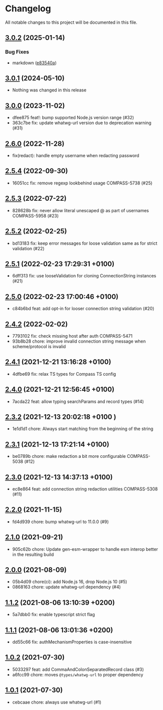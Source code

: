 # Changelog

All notable changes to this project will be documented in this file.

## [3.0.2](https://github.com/mongodb-js/mongodb-connection-string-url/compare/v3.0.1...v3.0.2) (2025-01-14)


### Bug Fixes

* markdown ([e83540a](https://github.com/mongodb-js/mongodb-connection-string-url/commit/e83540ac13b26ad23ee6314b8f1a5afedb6352fd))

## [3.0.1](https://github.com/mongodb-js/mongodb-connection-string-url/compare/v3.0.1...v3.0.0) (2024-05-10)

* Nothing was changed in this release

## [3.0.0](https://github.com/mongodb-js/mongodb-connection-string-url/compare/v3.0.0...v2.6.0) (2023-11-02)

* dfee875 feat!: bump supported Node.js version range (#32)
* 363c7be fix: update whatwg-url version due to deprecation warning (#31)

## [2.6.0](https://github.com/mongodb-js/mongodb-connection-string-url/compare/v2.6.0...v2.5.4) (2022-11-28)

* fix(redact): handle empty username when redacting password

## [2.5.4](https://github.com/mongodb-js/mongodb-connection-string-url/compare/v2.5.4...v2.5.3) (2022-09-30)

* 16051cc fix: remove regexp lookbehind usage COMPASS-5738 (#25)

## [2.5.3](https://github.com/mongodb-js/mongodb-connection-string-url/compare/v2.5.3...v2.5.2) (2022-07-22)

* 828628b fix: never allow literal unescaped @ as part of usernames COMPASS-5958 (#23)

## [2.5.2](https://github.com/mongodb-js/mongodb-connection-string-url/compare/v2.5.2...v2.5.1) (2022-02-25)

* bd13183 fix: keep error messages for loose validation same as for strict validation (#22)

## [2.5.1](https://github.com/mongodb-js/mongodb-connection-string-url/compare/v2.5.1...v2.5.0) (2022-02-23 17:29:31 +0100)

* 6dff313 fix: use looseValidation for cloning ConnectionString instances (#21)

## [2.5.0](https://github.com/mongodb-js/mongodb-connection-string-url/compare/v2.5.0...v2.4.2) (2022-02-23 17:00:46 +0100)

* c84b6bd feat: add opt-in for looser connection string validation (#20)

## [2.4.2](https://github.com/mongodb-js/mongodb-connection-string-url/compare/v2.4.2...v2.4.1) (2022-02-02)

* 7793102 fix: check missing host after auth COMPASS-5471
* 93b8b28 chore: improve invalid connection string message when scheme/protocol is invalid

## [2.4.1](https://github.com/mongodb-js/mongodb-connection-string-url/compare/v2.4.1...v2.4.0) (2021-12-21 13:16:28 +0100)

* 4dfbe69 fix: relax TS types for Compass TS config

## [2.4.0](https://github.com/mongodb-js/mongodb-connection-string-url/compare/v2.4.0...v2.3.2) (2021-12-21 12:56:45 +0100)

* 7acda22 feat: allow typing searchParams and record types (#14)

## [2.3.2](https://github.com/mongodb-js/mongodb-connection-string-url/compare/v2.3.2...v2.3.1) (2021-12-13 20:02:18 +0100 )

* 1e1d1d1 chore: Always start matching from the beginning of the string

## [2.3.1](https://github.com/mongodb-js/mongodb-connection-string-url/compare/v2.3.1...v2.3.0) (2021-12-13 17:21:14 +0100)

* be0789b chore: make redaction a bit more configurable COMPASS-5038 (#12)

## [2.3.0](https://github.com/mongodb-js/mongodb-connection-string-url/compare/v2.3.0...v2.2.0) (2021-12-13 14:37:13 +0100)

* ec8e864 feat: add connection string redaction utilities COMPASS-5308 (#11)

## [2.2.0](https://github.com/mongodb-js/mongodb-connection-string-url/compare/v2.2.0...v2.1.0) (2021-11-15)

* fd4d939 chore: bump whatwg-url to 11.0.0 (#9)

## [2.1.0](https://github.com/mongodb-js/mongodb-connection-string-url/compare/v2.1.0...v2.0.0) (2021-09-21)

* 905c62b chore: Update gen-esm-wrapper to handle esm interop better in the resulting build

## [2.0.0](https://github.com/mongodb-js/mongodb-connection-string-url/compare/v2.0.0...v1.1.2) (2021-08-09)

* 05b4d09 chore(ci): add Node.js 16, drop Node.js 10 (#5)
* 0868163 chore: update whatwg-url dependency (#4)

## [1.1.2](https://github.com/mongodb-js/mongodb-connection-string-url/compare/v1.1.2...v1.1.1) (2021-08-06 13:10:39 +0200)

* 5a7dbb0 fix: enable typescript strict flag

## [1.1.1](https://github.com/mongodb-js/mongodb-connection-string-url/compare/v1.1.1...v1.0.2) (2021-08-06 13:01:36 +0200)

* dd55c66 fix: authMechanismProperties is case-insensitive

## [1.0.2](https://github.com/mongodb-js/mongodb-connection-string-url/compare/v1.0.2...v1.0.1) (2021-07-30)

* 5033297 feat: add CommaAndColonSeparatedRecord class (#3)
* a6fcc99 chore: moves `@types/whatwg-url` to proper dependency

## [1.0.1](https://github.com/mongodb-js/mongodb-connection-string-url/tree/v1.0.1) (2021-07-30)

* cebcaae chore: always use whatwg-url (#1)
